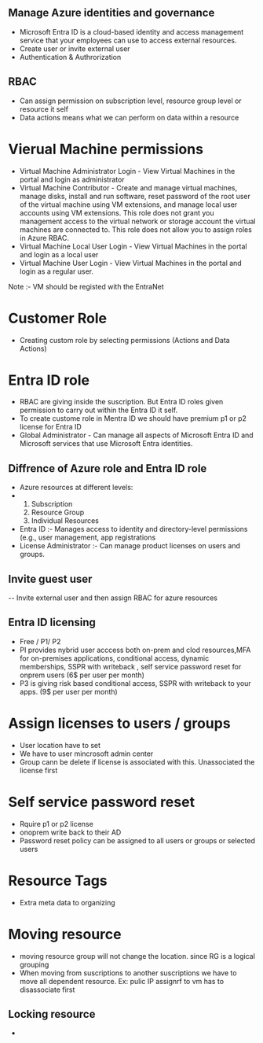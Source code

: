 ## **Manage Azure identities and governance**
- Microsoft Entra ID is a cloud-based identity and access management service that your employees can use to access external resources.
- Create user or invite external user
- Authentication & Authrorization

## RBAC
- Can assign permission on subscription level, resource group level or resource it self
- Data actions means what we can perform on data within a resource

# Vierual Machine permissions
 - Virtual Machine Administrator Login - View Virtual Machines in the portal and login as administrator
 - Virtual Machine Contributor - Create and manage virtual machines, manage disks, install and run software, reset password of the root user of the virtual machine using VM extensions, and manage local user accounts using VM extensions. This role does not grant you management access to the virtual network or storage account the virtual machines are connected to. This role does not allow you to assign roles in Azure RBAC.
 - Virtual Machine Local User Login - View Virtual Machines in the portal and login as a local user
 - Virtual Machine User Login - View Virtual Machines in the portal and login as a regular user.

Note :- VM should be registed with the EntraNet

# Customer Role
  - Creating custom role by selecting permissions (Actions and Data Actions)

# Entra ID role
- RBAC are giving inside the suscription. But Entra ID roles given permission to carry out within the Entra ID it self.
- To create custome role in Mentra ID we should have premium p1 or p2 license for Entra ID
- Global Administrator - Can manage all aspects of Microsoft Entra ID and Microsoft services that use Microsoft Entra identities.

 ## Diffrence of Azure role and Entra ID role
 - Azure resources at different levels:
 - 1. Subscription
   2. Resource Group
   3. Individual Resources
- Entra ID :- Manages access to identity and directory-level permissions (e.g., user management, app registrations
- License Administrator	:- Can manage product licenses on users and groups.

## Invite guest user
-- Invite external user and then assign RBAC for azure resources

## Entra ID licensing
- Free / P1/ P2
-  PI provides nybrid user acccess both on-prem and clod resources,MFA for on-premises applications,  conditional access, dynamic memberships, SSPR with writeback , self service password reset for onprem users (6$ per user per month)
-  P3 is giving risk based conditional access, SSPR with writeback to your apps. (9$ per user per month)

# Assign licenses to users / groups
-  User location have to set
-  We have to user mincrosoft admin center
-  Group cann be delete if license is associated with this. Unassociated the license first

# Self service password reset
-  Rquire p1 or p2 license
-  onoprem write back to their AD
- Password reset policy can be assigned to all users or groups or selected users


# Resource Tags
- Extra meta data to organizing

# Moving resource 
- moving resource group will not change the location. since RG is a logical grouping
- When moving from suscriptions to another suscriptions we have to move all dependent resource. Ex: pulic IP assignrf to vm has to disassociate first

## Locking resource
- 
